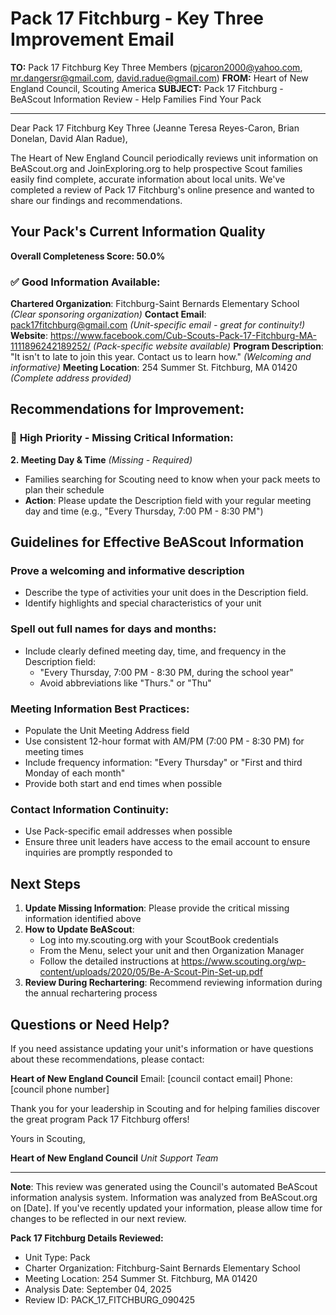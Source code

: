 # Pack 17 Fitchburg - Key Three Improvement Email

**TO:** Pack 17 Fitchburg Key Three Members (pjcaron2000@yahoo.com, mr.dangersr@gmail.com, david.radue@gmail.com)
**FROM:** Heart of New England Council, Scouting America
**SUBJECT:** Pack 17 Fitchburg - BeAScout Information Review - Help Families Find Your Pack

---

Dear Pack 17 Fitchburg Key Three (Jeanne Teresa Reyes-Caron, Brian Donelan, David Alan Radue),

The Heart of New England Council periodically reviews unit information on BeAScout.org and JoinExploring.org to help prospective Scout families easily find complete, accurate information about local units. We've completed a review of Pack 17 Fitchburg's online presence and wanted to share our findings and recommendations.

## Your Pack's Current Information Quality

**Overall Completeness Score: 50.0%**

### ✅ **Good Information Available:**
**Chartered Organization**: Fitchburg-Saint Bernards Elementary School *(Clear sponsoring organization)*
**Contact Email**: pack17fitchburg@gmail.com *(Unit-specific email - great for continuity!)*
**Website**: https://www.facebook.com/Cub-Scouts-Pack-17-Fitchburg-MA-1111896242189252/ *(Pack-specific website available)*
**Program Description**: "It isn't to late to join this year. Contact us to learn how." *(Welcoming and informative)*
**Meeting Location**: 254 Summer St. Fitchburg, MA 01420 *(Complete address provided)*

## Recommendations for Improvement:

### 🔴 **High Priority - Missing Critical Information:**

**2. Meeting Day & Time** *(Missing - Required)*
- Families searching for Scouting need to know when your pack meets to plan their schedule
- **Action**: Please update the Description field with your regular meeting day and time (e.g., "Every Thursday, 7:00 PM - 8:30 PM")

## Guidelines for Effective BeAScout Information

### **Prove a welcoming and informative description**
- Describe the type of activities your unit does in the Description field.
- Identify highlights and special characteristics of your unit

### **Spell out full names for days and months:**
- Include clearly defined meeting day, time, and frequency in the Description field:
  - "Every Thursday, 7:00 PM - 8:30 PM, during the school year"
  - Avoid abbreviations like "Thurs." or "Thu"

### **Meeting Information Best Practices:**
- Populate the Unit Meeting Address field
- Use consistent 12-hour format with AM/PM (7:00 PM - 8:30 PM) for meeting times
- Include frequency information: "Every Thursday" or "First and third Monday of each month"
- Provide both start and end times when possible

### **Contact Information Continuity:**
- Use Pack-specific email addresses when possible
- Ensure three unit leaders have access to the email account to ensure inquiries are promptly responded to

## Next Steps

1. **Update Missing Information**: Please provide the critical missing information identified above
2. **How to Update BeAScout**: 
   - Log into my.scouting.org with your ScoutBook credentials
   - From the Menu, select your unit and then Organization Manager
   - Follow the detailed instructions at
     https://www.scouting.org/wp-content/uploads/2020/05/Be-A-Scout-Pin-Set-up.pdf
3. **Review During Rechartering**: Recommend reviewing information during the annual rechartering process

## Questions or Need Help?

If you need assistance updating your unit's information or have questions about these recommendations, please contact:

**Heart of New England Council**
Email: [council contact email]
Phone: [council phone number]

Thank you for your leadership in Scouting and for helping families discover the great program Pack 17 Fitchburg offers!

Yours in Scouting,

**Heart of New England Council**
*Unit Support Team*

---

**Note**: This review was generated using the Council's automated BeAScout information analysis system. Information was analyzed from BeAScout.org on [Date]. If you've recently updated your information, please allow time for changes to be reflected in our next review.

**Pack 17 Fitchburg Details Reviewed:**
- Unit Type: Pack
- Charter Organization: Fitchburg-Saint Bernards Elementary School
- Meeting Location: 254 Summer St. Fitchburg, MA 01420
- Analysis Date: September 04, 2025
- Review ID: PACK_17_FITCHBURG_090425